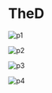 # TheD

![p1](https://cloud.githubusercontent.com/assets/20879706/26738648/32b522be-47cf-11e7-8579-0b2db1e666b1.png)


![p2](https://cloud.githubusercontent.com/assets/20879706/26738649/32be47b8-47cf-11e7-802f-3197141fe3b3.png)


![p3](https://cloud.githubusercontent.com/assets/20879706/26738650/32c9e744-47cf-11e7-8569-c04d7eb9eec8.png)


![p4](https://cloud.githubusercontent.com/assets/20879706/26738651/32d71c2a-47cf-11e7-8eb5-11ce08a07992.png)
